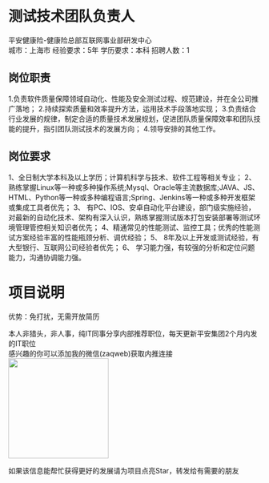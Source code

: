 # 测试技术团队负责人
平安健康险-健康险总部互联网事业部研发中心  
城市：上海市 经验要求：5年 学历要求：本科  招聘人数：1

## 岗位职责
1.负责软件质量保障领域自动化、性能及安全测试过程、规范建设，并在全公司推广落地；
   2.持续探索质量和效率提升方法，运用技术手段落地实现；
   3.负责结合行业发展的规律，制定合适的质量技术发展规划，促进团队质量保障效率和团队技能的提升，指引团队测试技术的发展方向；
   4.领导安排的其他工作。

## 岗位要求
1、全日制大学本科及以上学历；计算机科学与技术、软件工程等相关专业；
   2、 熟练掌握Linux等一种或多种操作系统;Mysql、Oracle等主流数据库;JAVA、JS、HTML、Python等一种或多种编程语言;Spring、Jenkins等一种或多种开发框架或集成工具者优先；
   3、 有PC、IOS、安卓自动化平台建设，部门级实施经验，对最新的自动化技术、架构有深入认识，熟练掌握测试版本打包安装部署等测试环境管理管控相关知识者优先；
   4、精通常见的性能测试、监控工具；优秀的性能测试方案经验丰富的性能瓶颈分析、调优经验；
   5、 8年及以上开发或测试经验，有大型银行、互联网公司经验者优先；
   6、 学习能力强，有较强的分析和定位问题能力，沟通协调能力强。

# 项目说明

优势：免打扰，无需开放简历

本人非猎头，非人事，纯IT同事分享内部推荐职位，每天更新平安集团2个月内发的IT职位  
感兴趣的你可以添加我的微信(zaqweb)获取内推连接  
<img src="https://github.com/zaqweb/PA-IT-JOBS/blob/master/WechatICode.jpeg"  height="200" width="200">

如果该信息能帮忙获得更好的发展请为项目点亮Star，转发给有需要的朋友




